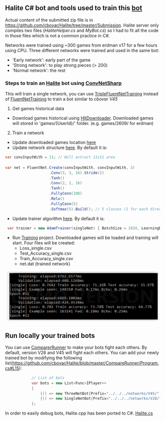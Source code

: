 ## Halite C# bot and tools used to train this [bot](https://halite.io/user.php?userID=2036)

Actual content of the submitted zip file is in https://github.com/cbovar/Halite/tree/master/Submission.
Halite server only compiles two files (_HaliteHelper.cs_ and _MyBot.cs_) so  I had to fit all the code in those files which is not a common practice in C#.

Networks were trained using ~300 games from erdman v17 for a few hours using CPU.
Three different networks were trained and used in the same bot:
- 'Early network': early part of the game
- 'Strong network': to play strong pieces (> 200)
- 'Normal network': the rest 

### Steps to train an [Halite](https://halite.io/) bot using [ConvNetSharp](https://github.com/cbovar/ConvNetSharp) 

This will train a single network, you can use [TripleFluentNetTraining](https://github.com/cbovar/Halite/blob/master/Training/TripleFluentNetTraining.cs) instead of [FluentNetTraining](https://github.com/cbovar/Halite/blob/master/Training/FluentNetTraining.cs) to train a bot similar to _cbovar V45_

1) Get games historical data

* Download games historical using [HltDownloader](https://github.com/cbovar/Halite/tree/master/HltDownloader). Downloaded games will stored in 'games/{UserId}/' folder. (e.g. games/2609/ for erdman)

2) Train a network
* Update downloaded games location [here](https://github.com/cbovar/Halite/blob/master/Training/FluentNetTraining.cs#L47)
* Update network structure [here](https://github.com/cbovar/Halite/blob/master/Training/FluentNetTraining.cs#L30). By default it is:

```c#
var convInputWith = 11; // Will extract 11x11 area

var net = FluentNet.Create(convInputWith, convInputWith, 3)
                    .Conv(3, 3, 16).Stride(2)
                    .Tanh()
                    .Conv(2, 2, 16)
                    .Tanh()
                    .FullyConn(100)
                    .Relu()
                    .FullyConn(5)
                    .Softmax(5).Build(); // 5 classes (1 for each direction)

```
* Update trainer algorithm [here](https://github.com/cbovar/Halite/blob/master/Training/FluentNetTraining.cs#L130). By default it is:
```c#
 var trainer = new AdamTrainer(singleNet) { BatchSize = 1024, LearningRate = 0.1, Beta1 = 0.9, Beta2 = 0.99, Eps = 1e-8 };
```
* Run [Training](https://github.com/cbovar/Halite/tree/master/Training) project. Downloaded games will be loaded and training will start. Four files will be created:
  * Loss_single.csv 
  * Test_Accuracy_single.csv
  * Train_Accuracy_single.csv
  * net.dat (trained network)

![training](https://github.com/cbovar/Halite/blob/master/img/learning.PNG)

## Run locally your trained bots

You can use [ComparerRunner](https://github.com/cbovar/Halite/tree/master/CompareRunner) to make your bots fight each others.
By default, version V28 and V45 will fight each others. You can add your newly trained bot by modifying the following list(https://github.com/cbovar/Halite/blob/master/CompareRunner/Program.cs#L15):
```c#
            // List of bots
            var bots = new List<Func<IPlayer>>
            {
                {() => new ThreeNetBot{Prefix="../../../networks/V45/", Name = "V45"} },
                {() => new SingleNetBot{Prefix="../../../networks/V28/", Name = "V28"} },
            };
```

In order to easily debug bots, Halite.cpp has been ported to C#. [Halite.cs](https://github.com/cbovar/Halite/blob/master/Runner.Core/Halite.cs)
